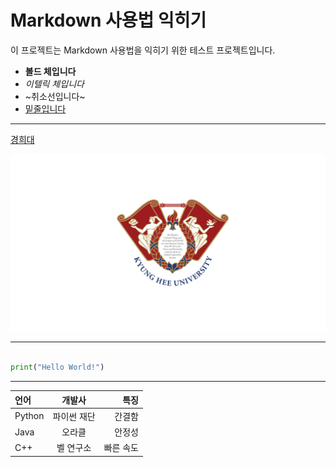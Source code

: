 # Markdown 사용법 익히기

이 프로젝트는 Markdown 사용법을 익히기 위한 테스트 프로젝트입니다.

+ **볼드 체입니다**
+ *이텔릭 체입니다*
+ ~취소선입니다~
+ <u>밑줄입니다</u>

----

[경희대](https://www.khu.ac.kr/)


![이미지 예시](https://github.com/Han019/origin/blob/main/%E1%84%80%E1%85%A7%E1%86%BC%E1%84%92%E1%85%B4%E1%84%83%E1%85%A2.png)

----

```python

print("Hello World!")

```

----

| 언어    | 개발사      | 특징       |
| :------ | :---------: | ---------: |
| Python  | 파이썬 재단 | 간결함     |
| Java    | 오라클      | 안정성     |
| C++     | 벨 연구소   | 빠른 속도  |
